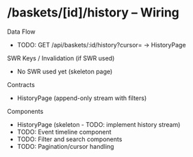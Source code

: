 # /baskets/[id]/history – Wiring

Data Flow
- TODO: GET /api/baskets/:id/history?cursor= -> HistoryPage

SWR Keys / Invalidation (if SWR used)
- No SWR used yet (skeleton page)

Contracts
- HistoryPage (append-only stream with filters)

Components
- HistoryPage (skeleton - TODO: implement history stream)
- TODO: Event timeline component
- TODO: Filter and search components
- TODO: Pagination/cursor handling
